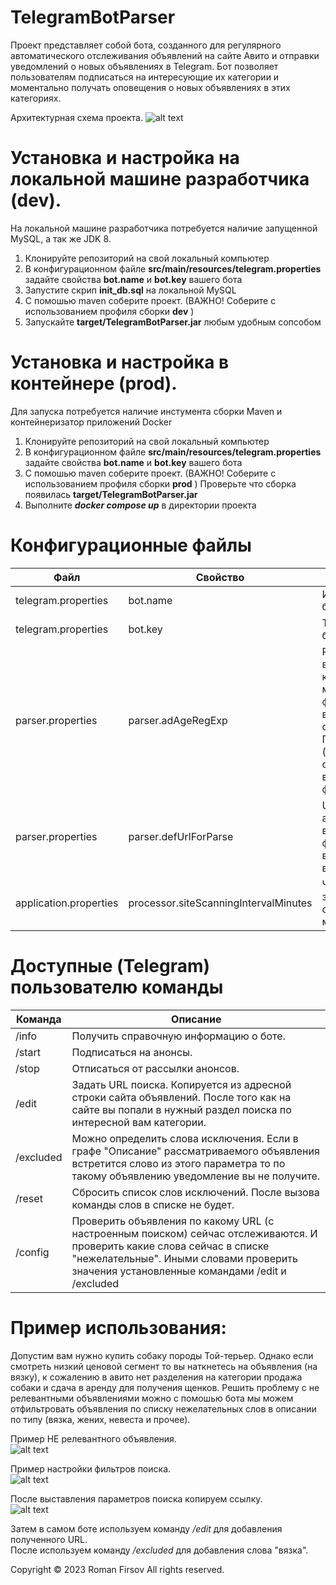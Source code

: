 # TelegramBotParser

Проект представляет собой бота, созданного для регулярного автоматического отслеживания объявлений на сайте Авито и отправки уведомлений о новых объявлениях в Telegram. Бот позволяет пользователям подписаться на интересующие их категории и моментально получать оповещения о новых объявлениях в этих категориях.



Архитектурная схема проекта.
![alt text](https://github.com/firsovroman/TelegramBotParserPublic/blob/master/.doc/scheme.png)


# Установка и настройка на локальной машине разработчика (dev).
На локальной машине разработчика потребуется наличие запущенной MySQL, а так же JDK 8.

1. Клонируйте репозиторий на свой локальный компьютер
2. В конфигурационном файле <b>src/main/resources/telegram.properties</b> задайте свойства <b>bot.name</b> и <b>bot.key</b> вашего бота
3. Запустите скрип <b>init_db.sql</b> на локальной MySQL
4. С помошью maven соберите проект. (ВАЖНО! Соберите с использованием профиля сборки <b>dev</b> )
5. Запускайте <b>target/TelegramBotParser.jar</b> любым удобным сопсобом


# Установка и настройка в контейнере (prod).

Для запуска потребуется наличие инстумента сборки Maven и контейнеризатор приложений Docker

1. Клонируйте репозиторий на свой локальный компьютер
2. В конфигурационном файле <b>src/main/resources/telegram.properties</b> задайте свойства <b>bot.name</b> и <b>bot.key</b> вашего бота
3. С помошью maven соберите проект. (ВАЖНО! Соберите с использованием профиля сборки <b>prod</b> ) Проверьте что сборка появилась <b>target/TelegramBotParser.jar</b> 
4. Выполните <b>_docker compose up_</b> в директории проекта


# Конфигурационные файлы

| Файл | Свойство | Описание |
|------------|------------|------------|
| telegram.properties  | bot.name  | Имя вашего бота  |
| telegram.properties   | bot.key   | Токен вашего бота  |
| parser.properties  | parser.adAgeRegExp  | Регулярное выражение котороым можно фильтровать возраст объявлений. При значении (.*) объявления по возрасту не фильтруются.  |
| parser.properties   | parser.defUrlForParse   | URL сайта avito с выставленным фильтром "по времени" важно  |
| application.properties   | processor.siteScanningIntervalMinutes   | Частота запуска сканнера в минутах  |

# Доступные (Telegram) пользователю команды

| Команда | Описание |
|------------|------------|
| /info     | Получить справочную информацию о боте.  |
| /start    | Подписаться на анонсы.                  |
| /stop     | Отписаться от рассылки анонсов.         |
| /edit     | Задать URL поиска. Копируется из адресной строки сайта объявлений. После того как на сайте вы попали в нужный раздел поиска по интересной вам категории.  | 
| /excluded | Можно определить слова исключения. Если в графе "Описание" рассматриваемого объявления встретится слово из этого параметра то по такому объявлению уведомление вы не получите.   | 
| /reset    | Сбросить список слов исключений. После вызова команды слов в списке не будет.  | 
| /config   | Проверить объявления по какому URL (с настроенным поиском) сейчас отслеживаются. И проверить какие слова сейчас в списке "нежелательные". Иными словами проверить значения установленные командами /edit и  /excluded  | 


# Пример использования:
Допустим вам нужно купить собаку породы Той-терьер.
Однако если смотреть низкий ценовой сегмент то вы наткнетесь на объявления (на вязку), к сожалению в авито нет разделения на категории продажа собаки и сдача в аренду для получения щенков.
Решить проблему с не релевантными объявлениями можно с помошью бота мы можем отфильтровать объявления по списку нежелательных слов в описании по типу (вязка, жених, невеста и прочее). 

Пример НЕ релевантного объявления.
<br>
![alt text](https://github.com/firsovroman/TelegramBotParserPublic/blob/master/.doc/examples/1.jpg)
<br>

Пример настройки фильтров поиска.
<br>
![alt text](https://github.com/firsovroman/TelegramBotParserPublic/blob/master/.doc/examples/2.png)
<br>

После выставления параметров поиска копируем ссылку.
<br>
![alt text](https://github.com/firsovroman/TelegramBotParserPublic/blob/master/.doc/examples/3.jpg)
<br>

Затем в самом боте используем команду _/edit_ для добавления полученного URL.
<br>
После используем команду _/excluded_ для добавления слова "вязка".
<br>

Copyright © 2023 Roman Firsov All rights reserved.
